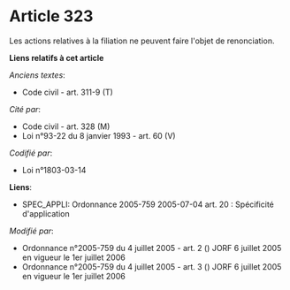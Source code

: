 # Article 323

Les actions relatives à la filiation ne peuvent faire l'objet de renonciation.

**Liens relatifs à cet article**

_Anciens textes_:

  - Code civil - art. 311-9 (T)

_Cité par_:

  - Code civil - art. 328 (M)
  - Loi n°93-22 du 8 janvier 1993 - art. 60 (V)

_Codifié par_:

  - Loi n°1803-03-14

**Liens**:

  - SPEC_APPLI: Ordonnance 2005-759 2005-07-04 art. 20 : Spécificité d'application

_Modifié par_:

  - Ordonnance n°2005-759 du 4 juillet 2005 - art. 2 () JORF 6 juillet 2005 en vigueur le 1er juillet 2006
  - Ordonnance n°2005-759 du 4 juillet 2005 - art. 3 () JORF 6 juillet 2005 en vigueur le 1er juillet 2006
